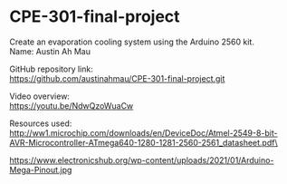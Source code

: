 # CPE-301-final-project
Create an evaporation cooling system using the Arduino 2560 kit.\
Name: Austin Ah Mau

GitHub repository link:\
https://github.com/austinahmau/CPE-301-final-project.git

Video overview:\
https://youtu.be/NdwQzoWuaCw

Resources used:\
http://ww1.microchip.com/downloads/en/DeviceDoc/Atmel-2549-8-bit-AVR-Microcontroller-ATmega640-1280-1281-2560-2561_datasheet.pdf\

https://www.electronicshub.org/wp-content/uploads/2021/01/Arduino-Mega-Pinout.jpg
